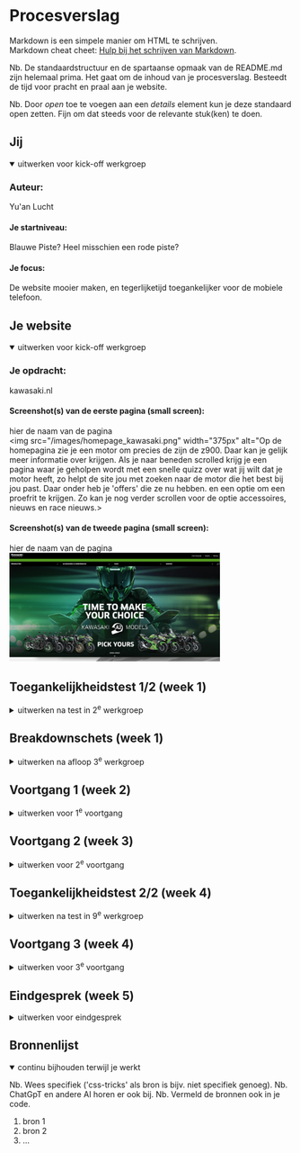 # Procesverslag
Markdown is een simpele manier om HTML te schrijven.  
Markdown cheat cheet: [Hulp bij het schrijven van Markdown](https://github.com/adam-p/markdown-here/wiki/Markdown-Cheatsheet).

Nb. De standaardstructuur en de spartaanse opmaak van de README.md zijn helemaal prima. Het gaat om de inhoud van je procesverslag. Besteedt de tijd voor pracht en praal aan je website.

Nb. Door *open* toe te voegen aan een *details* element kun je deze standaard open zetten. Fijn om dat steeds voor de relevante stuk(ken) te doen.





## Jij

<details open>
  <summary>uitwerken voor kick-off werkgroep</summary>

  ### Auteur:
  Yu'an Lucht

  #### Je startniveau:
  Blauwe Piste? Heel misschien een rode piste?

  #### Je focus:
  De website mooier maken, en tegerlijketijd toegankelijker voor de mobiele telefoon. 
 
</details>





## Je website

<details open>
  <summary>uitwerken voor kick-off werkgroep</summary>

  ### Je opdracht:
  kawasaki.nl

  #### Screenshot(s) van de eerste pagina (small screen): 
  hier de naam van de pagina  
  <img src="/images/homepage_kawasaki.png" width="375px" alt="Op de homepagina zie je een motor om precies de zijn de z900. Daar kan je gelijk meer informatie over krijgen.
  Als je naar beneden scrolled krijg je een pagina waar je geholpen wordt met een snelle quizz over wat jij wilt dat je motor heeft, zo helpt de site jou met zoeken naar de motor
  die het best bij jou past. Daar onder heb je 'offers' die ze nu hebben. en een optie om een proefrit te krijgen. Zo kan je nog verder scrollen voor de optie accessoires, nieuws en race nieuws.>

  #### Screenshot(s) van de tweede pagina (small screen):
  hier de naam van de pagina  
  <img src="/images/a2_kawasaki.png" width="375px" alt="Op de A2 pagina kun je alle motoren zien die de mogelijkheid hebben om op A2 kenteken gezet kunnen worden. Deze opties zie je in een slide show
  als je naar beneden scrolled zie je veel verschillende motoren waarbij je meer kan ontdekken.">
 
</details>



## Toegankelijkheidstest 1/2 (week 1)

<details>
  <summary>uitwerken na test in 2<sup>e</sup> werkgroep</summary>

  ### Bevindingen
  Lijst met je bevindingen die in de test naar voren kwamen:
  -De website is niet te gebruiken op de telefoon
  -Content mist op telefoon formaat
  -Scrollen gaat lastig op telefoon
  -Animaties werken wel maar stroef (scrol animatie)
  -Code is NIET samantisch
  -De website is ook niet / lastig te gebruiken met je keyboard
  -De website gebruikt geen H1's en geen Li/ul/ol

</details>



## Breakdownschets (week 1)

<details>
  <summary>uitwerken na afloop 3<sup>e</sup> werkgroep</summary>

  ### de hele pagina: 
  <img src="/images/Frame-1-schetsen.png" width="375px" alt="breakdown van de hele pagina">

  ### dynamisch deel (bijv menu): 
  <img src="readme-images/dummy-plaatje.jpg" width="375px" alt="breakdown van een dynamisch deel">

  ### wellicht nog een dynamisch deel (bijv filter): 
  <img src="readme-images/dummy-plaatje.jpg" width="375px" alt="breakdown van nog een dynamisch deel">

</details>





## Voortgang 1 (week 2)

<details>
  <summary>uitwerken voor 1<sup>e</sup> voortgang</summary>

  ### Stand van zaken
  Het opzetten van de HTML was goed te doen, ik merk zeker een verschil tuseen samanische coden en alleen maar divjes en classes. Ik heb ook geleerd hoe ik een formulier goed moet schrijven. Css gaat was stroefer omdat ik meer nu niet met divjes moet werken maar andere termen die ik nog niet ken.


  ### Agenda voor meeting
  samen met je groepje opstellen

  | Yuan           | Anna               | stefan       | levi             |
  | ---            | ---                | ---          | ---              |
  | Hoe ik een     | Afbeelding plaatsen| website goed | en dan ik dat    |
  | grid correct   |in html met een link| responsive   | dit wil ik zeker |
  | correct moet   |is dat oke? en of   | inrichten en | ...              |
    schrijven en    meerdere secties oke  hoe pas ik 
    toepassen       oke zijn.             een image 
                                          groote aan op
                                          beide formaten

  ### Verslag van meeting
  hier na afloop snel de uitkomsten van de meeting vastleggen

  - Ik heb geleerd hoe ik grid goed moet gebruiken om tekst onder elkaar te zetten zonder een br
  - Hoe ik een @fontface moet gebruiken, en om de fonts te downloaden
  - 
  

</details>





## Voortgang 2 (week 3)

<details>
  <summary>uitwerken voor 2<sup>e</sup> voortgang</summary>

  ### Stand van zaken
  Het begrijpen van Grid vind ik nogsteeds lastig, maar het gaat steeds beter. Wat wel steeds lastiger gaat
  is ele kleine details, zoals het precies gelijk maken van sections, images ook precies gelijk maken, en het aanpassen van formulieren.
  ![alt text](image.png)
  Zoals je ziet, de knop is niet in het center, de artiekelen zijn niet gelijk. etc.


  ### Agenda voor meeting
  samen met je groepje opstellen

  | Yu'an          | student 2          | student 3    | student 4        |
  | hoe maak ik de | ---                | ---          | ---              |
  | fotos gelijk   | en dit             | en ik dit    | en dan ik dat    |
  | aan elkaar. En | dit als er tijd is | nog een punt | dit wil ik zeker |
  | Hoed houd ik de| ...                | ...          | ...              |
    forms even
    groot? bij het
    kleiner maken.

  ### Verslag van meeting
  hier na afloop snel de uitkomsten van de meeting vastleggen

  - punt 1
  - punt 2
  - nog een punt
- ...

</details>





## Toegankelijkheidstest 2/2 (week 4)

<details>
  <summary>uitwerken na test in 9<sup>e</sup> werkgroep</summary>

  ### Bevindingen
  Lijst met je bevindingen die in de test naar voren kwamen (geef ook aan wat er verbeterd is):

</details>





## Voortgang 3 (week 4)

<details>
  <summary>uitwerken voor 3<sup>e</sup> voortgang</summary>

  ### Stand van zaken
  hier dit ging goed & dit was lastig (neem ook screenshots op van delen van je website en code)


  ### Agenda voor meeting
  samen met je groepje opstellen

  | student 1      | student 2          | student 3    | student 4        |
  | ---            | ---                | ---          | ---              |
  | dit bespreken  | en dit             | en ik dit    | en dan ik dat    |
  | en dat ook nog | dit als er tijd is | nog een punt | dit wil ik zeker |
  | ...            | ...                | ...          | ...              |


  ### Verslag van meeting
  hier na afloop snel de uitkomsten van de meeting vastleggen

  - punt 1
  - punt 2
  - nog een punt
  - ...

</details>





## Eindgesprek (week 5)

<details>
  <summary>uitwerken voor eindgesprek</summary>

  ### Je uitkomst - karakteristiek screenshots:
  <img src="readme-images/dummy-plaatje.jpg" width="375px" alt="uitomst opdracht 1">


  ### Dit ging goed/Heb ik geleerd: 
  Korte omschrijving met plaatjes

  <img src="readme-images/dummy-plaatje.jpg" width="375px" alt="top">


  ### Dit was lastig/Is niet gelukt:
  Korte omschrijving met plaatjes

  <img src="readme-images/dummy-plaatje.jpg" width="375px" alt="bummer">
</details>





## Bronnenlijst

<details open>
  <summary>continu bijhouden terwijl je werkt</summary>

  Nb. Wees specifiek ('css-tricks' als bron is bijv. niet specifiek genoeg). 
  Nb. ChatGpT en andere AI horen er ook bij.
  Nb. Vermeld de bronnen ook in je code.

  1. bron 1
  2. bron 2
  3. ...

</details>